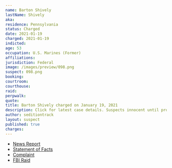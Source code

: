 ```yaml
---
name: Barton Shively
lastName: Shively
aka:
residence: Pennsylvania
status: Charged
date: 2021-01-19
charged: 2021-01-19
indicted:
age: 53
occupation: U.S. Marines (Former)
affiliations:
jurisdiction: Federal
image: /images/preview/098.png
suspect: 098.png
booking:
courtroom:
courthouse:
raid:
perpwalk:
quote:
title: Barton Shively charged on January 19, 2021
description: Click for latest case details. Suspects innocent until proven guilty.
author: seditiontrack
layout: suspect
published: true
charges:
---
```

- [News Report](https://www.fox43.com/article/news/local/central-pennsylvania-man-arrested-for-role-in-riot-at-us-capitol/521-578d8b83-fed6-4768-95a5-29526f1ebe90)
- [Statement of Facts](https://www.justice.gov/opa/page/file/1357006/download)
- [Complaint](https://www.justice.gov/opa/page/file/1357011/download)
- [FBI Raid](https://www.pennlive.com/news/2021/01/central-pa-man-laid-hands-on-police-officers-during-capitol-riot-prosecutor.html)
